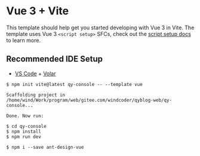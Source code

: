 # Vue 3 + Vite

This template should help get you started developing with Vue 3 in Vite. The template uses Vue 3 `<script setup>` SFCs, check out the [script setup docs](https://v3.vuejs.org/api/sfc-script-setup.html#sfc-script-setup) to learn more.

## Recommended IDE Setup

- [VS Code](https://code.visualstudio.com/) + [Volar](https://marketplace.visualstudio.com/items?itemName=Vue.volar)


```shell
$ npm init vite@latest qy-console -- --template vue

Scaffolding project in /home/wind/Work/program/web/gitee.com/windcoder/qyblog-web/qy-console...

Done. Now run:

$ cd qy-console
$ npm install
$ npm run dev

$ npm i --save ant-design-vue
```